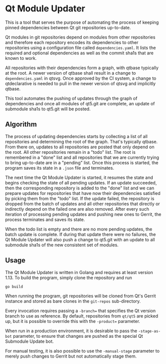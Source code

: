 # Qt Module Updater

This is a tool that serves the purpose of automating the process of keeping pinned dependencies between Qt git repositories up-to-date.

Qt modules in git repositories depend on modules from other repositories and therefore each repository encodes its dependencies to other repositories using a configuration file called ```dependencies.yaml```. It lists the required and optional dependencies as well as the commit sha1s that are known to work.

All repositories with their dependencies form a graph, with qtbase typically at the root. A newer version of qtbase shall result in a change to ```dependencies.yaml``` in qtsvg. Once approved by the CI system, a change to qtdeclarative is needed to pull in the newer version of qtsvg and implicitly qtbase.

This tool automates the pushing of updates through the graph of dependencies and once all modules of qt5.git are complete, an update of submodule sha1s to qt5.git will be posted.

## Algorithm

The process of updating dependencies starts by collecting a list of all repositories and determining the root of the graph. That's typically qtbase. From there on, updates to all repositories are posted that only depend on the root. All other repositories remain in a "todo" list. The root is remembered in a "done" list and all repositories that we are currently trying to bring up-to-date are in a "pending" list. Once this process is started, the program saves its state in a ```.json``` file and terminates.

The next time the Qt Module Updater is started, it resumes the state and begins checking the state of all pending updates. If an update succeeded, then the corresponding repository is added to the "done" list and we can prepare updates for repositories that have now their dependencies satisfied by picking them from the "todo" list. If the update failed, the repository is dropped from the batch of updates and all other repositories that directly or indirectly depend on the failed one are also removed. After every such iteration of processing pending updates and pushing new ones to Gerrit, the process terminates and saves its state.

When the todo list is empty and there are no more pending updates, the batch update is complete. If during that update there were no failures, the Qt Module Updater will also push a change to qt5.git with an update to all submodule sha1s of the new consistent set of modules.

## Usage

The Qt Module Updater is written in Golang and requires at least version 1.13. To build the program, simply clone the repository and run

    go build

When running the program, git repositories will be cloned from Qt's Gerrit instance and stored as bare clones in the ```git-repos``` sub-directory.

Every invocation requires passing a ```-branch=``` that specifies the Qt version branch to use as reference. By default, repositories from ```qt/qt5``` are picked up, but it is possible to override this with the ```-product=``` parameter.

When run in a production environment, it is desirable to pass the ```-stage-as-bot``` parameter, to ensure that changes are pushed as the special Qt Submodule Update bot.

For manual testing, it is also possible to use the ```-manual-stage``` parameter to merely push changes to Gerrit but not automatically stage them.

